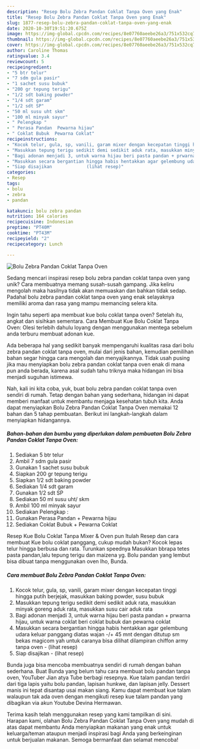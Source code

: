 ```yaml
---
description: "Resep Bolu Zebra Pandan Coklat Tanpa Oven yang Enak"
title: "Resep Bolu Zebra Pandan Coklat Tanpa Oven yang Enak"
slug: 1877-resep-bolu-zebra-pandan-coklat-tanpa-oven-yang-enak
date: 2020-10-30T19:51:20.675Z
image: https://img-global.cpcdn.com/recipes/8e07760aeebe26a3/751x532cq70/bolu-zebra-pandan-coklat-tanpa-oven-foto-resep-utama.jpg
thumbnail: https://img-global.cpcdn.com/recipes/8e07760aeebe26a3/751x532cq70/bolu-zebra-pandan-coklat-tanpa-oven-foto-resep-utama.jpg
cover: https://img-global.cpcdn.com/recipes/8e07760aeebe26a3/751x532cq70/bolu-zebra-pandan-coklat-tanpa-oven-foto-resep-utama.jpg
author: Caroline Thomas
ratingvalue: 3.4
reviewcount: 5
recipeingredient:
- "5 btr telur"
- "7 sdm gula pasir"
- "1 sachet susu bubuk"
- "200 gr tepung terigu"
- "1/2 sdt baking powder"
- "1/4 sdt garam"
- "1/2 sdt SP"
- "50 ml susu uht skm"
- "100 ml minyak sayur"
- " Pelengkap "
- " Perasa Pandan  Pewarna hijau"
- " Coklat Bubuk  Pewarna Coklat"
recipeinstructions:
- "Kocok telur, gula, sp, vanili, garam mixer dengan kecepatan tinggi hingga putih berjejak, masukkan baking powder, susu bubuk"
- "Masukkan tepung terigu sedikit demi sedikit aduk rata, masukkan minyak goreng aduk rata, masukkan susu cair aduk rata"
- "Bagi adonan menjadi 3, untuk warna hijau beri pasta pandan + prwarna hijau, untuk warna coklat beri coklat bubuk dan pewarna coklat"
- "Masukkan secara bergantian hingga habis hentakkan agar gelembung udara keluar panggang diatas wajan -/+ 45 mnt dengan ditutup sm bekas magicom yah untuk caranya bisa dilihat dilampiran chiffon army tanpa oven             (lihat resep)"
- "Siap disajikan             (lihat resep)"
categories:
- Resep
tags:
- bolu
- zebra
- pandan

katakunci: bolu zebra pandan 
nutrition: 164 calories
recipecuisine: Indonesian
preptime: "PT40M"
cooktime: "PT43M"
recipeyield: "2"
recipecategory: Lunch

---
```



![Bolu Zebra Pandan Coklat Tanpa Oven](https://img-global.cpcdn.com/recipes/8e07760aeebe26a3/751x532cq70/bolu-zebra-pandan-coklat-tanpa-oven-foto-resep-utama.jpg)

Sedang mencari inspirasi resep bolu zebra pandan coklat tanpa oven yang unik? Cara membuatnya memang susah-susah gampang. Jika keliru mengolah maka hasilnya tidak akan memuaskan dan bahkan tidak sedap. Padahal bolu zebra pandan coklat tanpa oven yang enak selayaknya memiliki aroma dan rasa yang mampu memancing selera kita.

Ingin tahu seperti apa membuat kue bolu coklat tanpa oven? Setelah itu, angkat dan sisihkan sementara. Cara Membuat Kue Bolu Coklat Tanpa Oven: Olesi terlebih dahulu loyang dengan menggunakan mentega sebelum anda terburu membuat adonan kue.

Ada beberapa hal yang sedikit banyak mempengaruhi kualitas rasa dari bolu zebra pandan coklat tanpa oven, mulai dari jenis bahan, kemudian pemilihan bahan segar hingga cara mengolah dan menyajikannya. Tidak usah pusing jika mau menyiapkan bolu zebra pandan coklat tanpa oven enak di mana pun anda berada, karena asal sudah tahu triknya maka hidangan ini bisa menjadi suguhan istimewa.


Nah, kali ini kita coba, yuk, buat bolu zebra pandan coklat tanpa oven sendiri di rumah. Tetap dengan bahan yang sederhana, hidangan ini dapat memberi manfaat untuk membantu menjaga kesehatan tubuh kita. Anda dapat menyiapkan Bolu Zebra Pandan Coklat Tanpa Oven memakai 12 bahan dan 5 tahap pembuatan. Berikut ini langkah-langkah dalam menyiapkan hidangannya.

<!--inarticleads1-->

##### Bahan-bahan dan bumbu yang diperlukan dalam pembuatan Bolu Zebra Pandan Coklat Tanpa Oven:

1. Sediakan 5 btr telur
1. Ambil 7 sdm gula pasir
1. Gunakan 1 sachet susu bubuk
1. Siapkan 200 gr tepung terigu
1. Siapkan 1/2 sdt baking powder
1. Sediakan 1/4 sdt garam
1. Gunakan 1/2 sdt SP
1. Sediakan 50 ml susu uht/ skm
1. Ambil 100 ml minyak sayur
1. Sediakan  Pelengkap :
1. Gunakan  Perasa Pandan + Pewarna hijau
1. Sediakan  Coklat Bubuk + Pewarna Coklat


Resep Kue Bolu Coklat Tanpa Mixer &amp; Oven pun Itulah Resep dan cara membuat Kue bolu coklat panggang, cukup mudah bukan? Kocok lepas telur hingga berbusa dan rata. Turunkan speednya Masukkan bbrapa tetes pasta pandan,lalu tepung terigu dan maizena yg. Bolu pandan yang lembut bisa dibuat tanpa menggunakan oven lho, Bunda. 

<!--inarticleads2-->

##### Cara membuat Bolu Zebra Pandan Coklat Tanpa Oven:

1. Kocok telur, gula, sp, vanili, garam mixer dengan kecepatan tinggi hingga putih berjejak, masukkan baking powder, susu bubuk
1. Masukkan tepung terigu sedikit demi sedikit aduk rata, masukkan minyak goreng aduk rata, masukkan susu cair aduk rata
1. Bagi adonan menjadi 3, untuk warna hijau beri pasta pandan + prwarna hijau, untuk warna coklat beri coklat bubuk dan pewarna coklat
1. Masukkan secara bergantian hingga habis hentakkan agar gelembung udara keluar panggang diatas wajan -/+ 45 mnt dengan ditutup sm bekas magicom yah untuk caranya bisa dilihat dilampiran chiffon army tanpa oven -             (lihat resep)
1. Siap disajikan -             (lihat resep)


Bunda juga bisa mencoba membuatnya sendiri di rumah dengan bahan sederhana. Buat Bunda yang belum tahu cara membuat bolu pandan tanpa oven, YouTuber Jian atya Tube berbagi resepnya. Kue talam pandan terdiri dari tiga lapis yaitu bolu pandan, lapisan hunkwe, dan lapisan jelly. Dessert manis ini tepat disantap usai makan siang. Kamu dapat membuat kue talam walaupun tak ada oven dengan mengikuti resep kue talam pandan yang dibagikan via akun Youtube Devina Hermawan. 

Terima kasih telah menggunakan resep yang kami tampilkan di sini. Harapan kami, olahan Bolu Zebra Pandan Coklat Tanpa Oven yang mudah di atas dapat membantu Anda menyiapkan makanan yang enak untuk keluarga/teman ataupun menjadi inspirasi bagi Anda yang berkeinginan untuk berjualan makanan. Semoga bermanfaat dan selamat mencoba!
